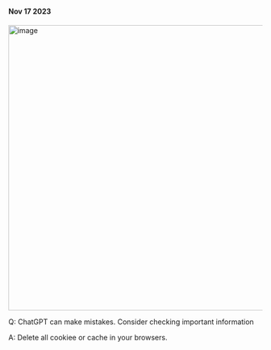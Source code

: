 ### 
#### Nov 17 2023
<img width="566" alt="image" src="https://github.com/carolineChenCoder/chatgpt/assets/19708940/6732db5b-e808-4153-9673-c2be66225123">

Q: ChatGPT can make mistakes. Consider checking important information

A: Delete all cookiee or cache in your browsers.
